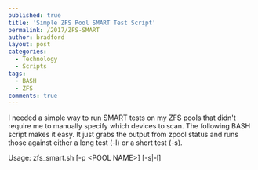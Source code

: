```yaml
---
published: true
title: 'Simple ZFS Pool SMART Test Script'
permalink: /2017/ZFS-SMART
author: bradford
layout: post
categories:
  - Technology
  - Scripts
tags:
  - BASH
  - ZFS
comments: true
---
```


I needed a simple way to run SMART tests on my ZFS pools that didn't require me to manually specify which devices to scan. The following BASH script makes it easy. It just grabs the output from zpool status and runs those against either a long test (-l) or a short test (-s).

Usage: zfs_smart.sh [-p \<POOL NAME\>] [-s\|-l]
 
 
<script src="https://gist.github.com/elBradford/5925703c69471be7f59e5a50c4289e24.js"></script>
